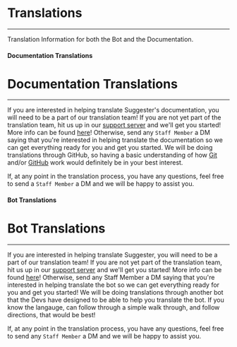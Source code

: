 # Translations
---
Translation Information for both the Bot and the Documentation.

<!-- tabs:start -->

#### **Documentation Translations**

# Documentation Translations
---
If you are interested in helping translate Suggester's documentation, you will need to be a part of our translation team! If you are not yet part of the translation team, hit us up in our [support server](https://discord.gg/G5pEdUp) and we'll get you started!
More info can be found [here](https://canary.discordapp.com/channels/566002482166104066/700726254239744102/700728780032835646)! Otherwise, send any `Staff Member` a DM saying that you're interested in helping translate the documentation so we can get everything ready for you and get you started. We will be doing translations through GitHub, so having a basic understanding of how [Git](https://git-scm.com/docs/gittutorial) and/or [GitHub](https://help.github.com/en/github) work would definitely be in your best interest.

If, at any point in the translation process, you have any questions, feel free to send a `Staff Member` a DM and we will be happy to assist you.

#### **Bot Translations**

# Bot Translations
---
If you are interested in helping translate Suggester, you will need to be a part of our translation team! If you are not yet part of the translation team, hit us up in our [support server](https://discord.gg/G5pEdUp) and we'll get you started!
More info can be found [here](https://canary.discordapp.com/channels/566002482166104066/700726254239744102/700728780032835646)! Otherwise, send any Staff Member a DM saying that you're interested in helping translate the bot so we can get everything ready for you and get you started! We will be doing translations through another bot that the Devs have designed to be able to help you translate the bot. If you know the langauge, can follow through a simple walk through, and follow directions, that would be best! 

If, at any point in the translation process, you have any questions, feel free to send any `Staff Member` a DM and we will be happy to assist you.

<!-- tabs:end -->

